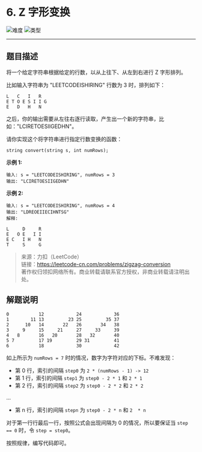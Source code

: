 # 6. Z 字形变换

![难度](https://img.shields.io/badge/难度-中等-f0ad4e.svg?logo=leetcode&style=flat)  ![类型](https://img.shields.io/badge/类型-规律题-violet.svg?style=flat)

---

## 题目描述

将一个给定字符串根据给定的行数，以从上往下、从左到右进行 Z 字形排列。

比如输入字符串为 "LEETCODEISHIRING" 行数为 3 时，排列如下：

```
L   C   I   R
E T O E S I I G
E   D   H   N
```

之后，你的输出需要从左往右逐行读取，产生出一个新的字符串，比如："LCIRETOESIIGEDHN"。

请你实现这个将字符串进行指定行数变换的函数：

```
string convert(string s, int numRows);
```

**示例 1:**

```
输入: s = "LEETCODEISHIRING", numRows = 3
输出: "LCIRETOESIIGEDHN"
```

**示例 2:**

```
输入: s = "LEETCODEISHIRING", numRows = 4
输出: "LDREOEIIECIHNTSG"
解释:

L     D     R
E   O E   I I
E C   I H   N
T     S     G
```

> 来源：力扣（LeetCode）  
> 链接：https://leetcode-cn.com/problems/zigzag-conversion  
> 著作权归领扣网络所有。商业转载请联系官方授权，非商业转载请注明出处。  

## 解题说明

```
0           12            24            36
1        11 13         23 25         35 37
2      10   14       22   26       34   38
3     9     15     21     27     33     39
4   8       16   20       28   32       40
5 7         17 19         29 31         41
6           18            30            42
```

如上所示为 `numRows = 7` 时的情况，数字为字符对应的下标。不难发现：

- 第 0 行，索引的间隔 `step0` 为 `2 * (numRows - 1) -> 12`
- 第 1 行，索引的间隔 `step1` 为 `step0 - 2 * 1` 和 `2 * 1`
- 第 2 行，索引的间隔 `step2` 为 `step0 - 2 * 2` 和 `2 * 2`

...

- 第 n 行，索引的间隔 `stepn` 为 `step0 - 2 * n` 和 `2  * n`

对于第一行行最后一行，按照公式会出现间隔为 0 的情况，所以要保证当 `step == 0` 时，令 `step = step0`。 

按照规律，编写代码即可。
